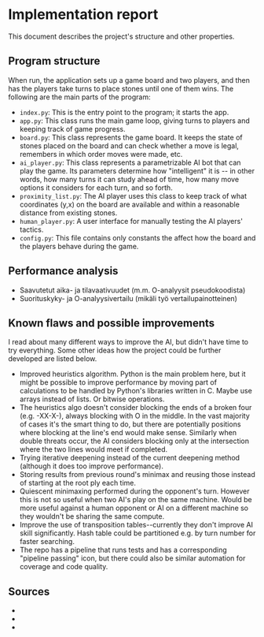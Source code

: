 # Implementation report

This document describes the project's structure and other properties.

## Program structure

When run, the application sets up a game board and two players, and then has the players take turns to place stones until one of them wins. The following are the main parts of the program:

* `index.py`: This is the entry point to the program; it starts the app.
* `app.py`: This class runs the main game loop, giving turns to players and keeping track of game progress.
* `board.py`: This class represents the game board. It keeps the state of stones placed on the board and can check whether a move is legal, remembers in which order moves were made, etc.
* `ai_player.py`: This class represents a parametrizable AI bot that can play the game. Its parameters determine how "intelligent" it is -- in other words, how many turns it can study ahead of time, how many move options it considers for each turn, and so forth.
* `proximity_list.py`: The AI player uses this class to keep track of what coordinates (y,x) on the board are available and within a reasonable distance from existing stones.
* `human_player.py`: A user interface for manually testing the AI players' tactics.
* `config.py`: This file contains only constants the affect how the board and the players behave during the game.

## Performance analysis

* Saavutetut aika- ja tilavaativuudet (m.m. O-analyysit pseudokoodista)
* Suorituskyky- ja O-analyysivertailu (mikäli työ vertailupainotteinen)

## Known flaws and possible improvements

I read about many different ways to improve the AI, but didn't have time to try everything. Some other ideas how the project could be further developed are listed below.

* Improved heuristics algorithm. Python is the main problem here, but it might be possible to improve performance by moving part of calculations to be handled by Python's libraries written in C. Maybe use arrays instead of lists. Or bitwise operations.
* The heuristics algo doesn't consider blocking the ends of a broken four (e.g. -XX-X-), always blocking with O in the middle. In the vast majority of cases it's the smart thing to do, but there are potentially positions where blocking at the line's end would make sense. Similarly when double threats occur, the AI considers blocking only at the intersection where the two lines would meet if completed.
* Trying iterative deepening instead of the current deepening method (although it does too improve performance).
* Storing results from previous round's minimax and reusing those instead of starting at the root ply each time.
* Quiescent minimaxing performed during the opponent's turn. However this is not so useful when two AI's play on the same machine. Would be more useful against a human opponent or AI on a different machine so they wouldn't be sharing the same compute.
* Improve the use of transposition tables--currently they don't improve AI skill significantly. Hash table could be partitioned e.g. by turn number for faster searching.
* The repo has a pipeline that runs tests and has a corresponding "pipeline passing" icon, but there could also be similar automation for coverage and code quality.

## Sources

*
*
*
